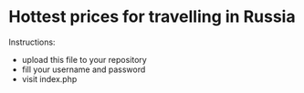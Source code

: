 # Hottest prices for travelling in Russia

Instructions:
* upload this file to your repository
* fill your username and password
* visit index.php

